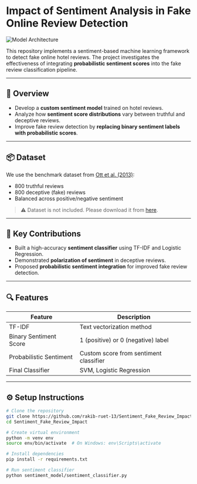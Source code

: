 # Impact of Sentiment Analysis in Fake Online Review Detection

![Model Architecture](https://via.placeholder.com/800x300?text=Sentiment+Impact+Pipeline+Diagram)

This repository implements a sentiment-based machine learning framework to detect fake online hotel reviews. The project investigates the effectiveness of integrating **probabilistic sentiment scores** into the fake review classification pipeline.

---

## 📄 Overview

- Develop a **custom sentiment model** trained on hotel reviews.
- Analyze how **sentiment score distributions** vary between truthful and deceptive reviews.
- Improve fake review detection by **replacing binary sentiment labels with probabilistic scores**.

---

## 📦 Dataset

We use the benchmark dataset from [Ott et al. (2013)](http://myleott.com/op-spam.html):

- 800 truthful reviews
- 800 deceptive (fake) reviews  
- Balanced across positive/negative sentiment

> ⚠️ Dataset is not included. Please download it from [here](http://myleott.com/op-spam.html).

---

## 🧪 Key Contributions

- Built a high-accuracy **sentiment classifier** using TF-IDF and Logistic Regression.
- Demonstrated **polarization of sentiment** in deceptive reviews.
- Proposed **probabilistic sentiment integration** for improved fake review detection.

---

## 🔍 Features

| Feature                      | Description                                   |
|-----------------------------|-----------------------------------------------|
| TF-IDF                      | Text vectorization method                     |
| Binary Sentiment Score      | 1 (positive) or 0 (negative) label            |
| Probabilistic Sentiment     | Custom score from sentiment classifier        |
| Final Classifier            | SVM, Logistic Regression                      |

---

## ⚙️ Setup Instructions

```bash
# Clone the repository
git clone https://github.com/rakib-ruet-13/Sentiment_Fake_Review_Impact.git
cd Sentiment_Fake_Review_Impact

# Create virtual environment
python -m venv env
source env/bin/activate  # On Windows: env\Scripts\activate

# Install dependencies
pip install -r requirements.txt

# Run sentiment classifier
python sentiment_model/sentiment_classifier.py
